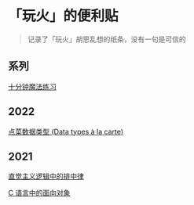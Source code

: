 # 「玩火」的便利贴

> 记录了「玩火」胡思乱想的纸条，没有一句是可信的

## 系列

[十分钟魔法练习](https://magic.huohuo.moe)

## 2022

[点菜数据类型 (Data types à la carte)](FreeMonad.md)

## 2021

[直觉主义逻辑中的排中律](LEM.html)

[C 语言中的面向对象](OO-in-C.html)
